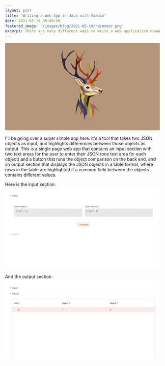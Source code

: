 ```yaml
---
layout: post
title: 'Writing a Web App in Java with Vaadin'
date: 2021-05-10 00:00:00
featured_image: '/images/blog/2021-05-10/reindeer.png'
excerpt: There are many different ways to write a web application nowadays, but JavaScript frameworks like React and Vue reign supreme. Is it possible for a Java developer to write a web app with a limited knowledge of JavaScript? Yes, Vaadin makes it possible for Java developers to write rich web apps pretty much entirely in Java - let's review a simple example of such an app!
---
```


![](/assets/img/blog/2021-05-10/reindeer.png)

I'll be going over a super simple app here: it's a tool that takes two JSON objects as input, and highlights differences between those objects as output. This is a single page web app that contains an input section with two text areas for the user to enter their JSON (one text area for each object) and a button that runs the object comparison on the back end, and an output section that displays the JSON objects in a table format, where rows in the table are highlighted if a common field between the objects contains different values.

Here is the input section:
![](/assets/img/blog/2021-05-10/input-section.png)

And the output section:
![](/assets/img/blog/2021-05-10/output-section.png)